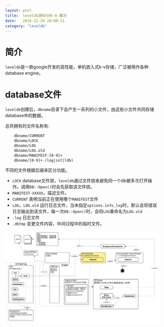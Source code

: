 ```yaml
---
layout: post
title:  leveldb源码分析-0-概况
date:   2016-12-29 20:00:11
category: "leveldb"
---
```


# 简介
  `leveldb`是一款google开发的高性能，单机嵌入式k-v存储，广泛被用作各种database engine。

# database文件
  `leveldb`创建后，`dbname`目录下会产生一系列的小文件，由这些小文件共同存储database中的数据。

  总共拥有的文件名称有:
```
    dbname/CURRENT
    dbname/LOCK
    dbname/LOG
    dbname/LOG.old
    dbname/MANIFEST-[0-9]+
    dbname/[0-9]+.(log|sst|ldb)
```

  不同的文件根据后缀来区分功能。
- `LOCK` database文件锁，`leveldb`通过文件锁来避免同一个db被多次打开操作。调用`DB::Open()`时会先获取该文件锁。
- `MANIFEST-XXXXX`，描述文件。
- `CURRENT` 表明当前正在使用哪个`MANIFEST`文件
- `LOG`，`LOG.old` 运行日志文件，当未指定`options.info_log`时，默认会将错误日志输出到该文件，每一次`DB::Open()`时，会将`LOG`重命名为`LOG.old`
- `.log` 日志文件
- `.dbtmp` 变更文件内容，中间过程中的临时文件。

![LevelDB架构](/images/posts/leveldb/leveldb.jpg)
